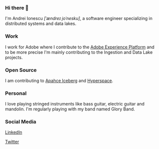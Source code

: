 ### Hi there 👋

I'm Andrei Ionescu _\[ˈændreɪ joˈnesku\]_, a software engineer specializing in distributed systems and data lakes.

### Work

I work for Adobe where I contribute to the [Adobe Experience Platform](https://business.adobe.com/products/experience-platform/adobe-experience-platform.html) and to be more precise I'm mainly contributing to the Ingestion and Data Lake projects.

### Open Source

I am contributing to [Apahce Iceberg](https://github.com/apache/iceberg) and [Hyperspace](https://github.com/microsoft/hyperspace).

### Personal

I love playing stringed instruments like bass guitar, electric guitar and mandolin. I'm regularly playing with my band named Glory Band.

### Social Media

[LinkedIn](https://www.linkedin.com/in/andreiionescu/)

[Twitter](https://twitter.com/webdever)

